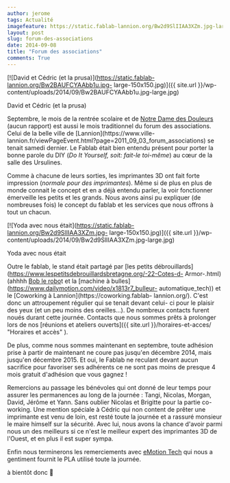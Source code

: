 ```yaml
---
author: jerome
tags: Actualité
imagefeature: https://static.fablab-lannion.org/Bw2d9SlIIAA3XZm.jpg-large.jpg
layout: post
slug: forum-des-associations
date: 2014-09-08
title: "Forum des associations"
comments: True
---
```

[![David et Cédric \(et la
prusa\)](https://static.fablab-lannion.org/Bw2BAUFCYAAbb1u.jpg-
large-150x150.jpg)]({{ site.url }}/wp-
content/uploads/2014/09/Bw2BAUFCYAAbb1u.jpg-large.jpg)

David et Cédric (et la prusa)

Septembre, le mois de la rentrée scolaire et de [Notre Dame des
Douleurs](https://fr.wikipedia.org/wiki/Notre-Dame_des_Douleurs) (aucun
rapport) est aussi le mois traditionnel du forum des associations. Celui de la
belle ville de [Lannion](https://www.ville-
lannion.fr/viewPageEvent.html?page=2011_09_03_forum_associations) se tenait
samedi dernier. Le Fablab était bien entendu présent pour porter la bonne
parole du DIY (_Do It Yourself, soit: fait-le toi-même_) au cœur de la salle
des Ursulines.

Comme à chacune de leurs sorties, les imprimantes 3D ont fait forte impression
(_normale pour des imprimantes_). Même si de plus en plus de monde connait le
concept et en a déjà entendu parler, la voir fonctionner émerveille les petits
et les grands. Nous avons ainsi pu expliquer (de nombreuses fois) le concept
du fablab et les services que nous offrons à tout un chacun.

[![Yoda avec nous
était](https://static.fablab-lannion.org/Bw2d9SlIIAA3XZm.jpg-
large-150x150.jpg)]({{ site.url }}/wp-
content/uploads/2014/09/Bw2d9SlIIAA3XZm.jpg-large.jpg)

Yoda avec nous était

Outre le fablab, le stand était partagé par [les petits
débrouillards](https://www.lespetitsdebrouillardsbretagne.org/-22-Cotes-d-
Armor-.html) (ahhhh [Bob le
robo](https://www.dailymotion.com/video/x20oifp_battle-robot-movie_tech)t et la
[machine à bulles](https://www.dailymotion.com/video/x1813r7_bulleur-
automatique_tech)) et le [Coworking à Lannion](https://coworking.fablab-
lannion.org/). C'est donc un attroupement régulier qui se tenait devant celui-
ci pour le plaisir des yeux (et un peu moins des oreilles…). De nombreux
contacts furent noués durant cette journée. Contacts que nous sommes prêts à
prolonger lors de nos [réunions et ateliers ouverts]({{ site.url }}/horaires-et-acces/ "Horaires et accès" ).

De plus, comme nous sommes maintenant en septembre, toute adhésion prise à
partir de maintenant ne coure pas jusqu'en décembre 2014, mais jusqu'en
décembre 2015. Et oui, le Fablab ne reculant devant aucun sacrifice pour
favoriser ses adhérents ce ne sont pas moins de presque 4 mois gratuit
d'adhésion que vous gagnez !

Remercions au passage les bénévoles qui ont donné de leur temps pour assurer
les permanences au long de la journée : Tangi, Nicolas, Morgan, David, Jérôme
et Yann. Sans oublier Nicolas et Brigitte pour la partie co-working. Une
mention spéciale à Cédric qui non content de prêter une imprimante est venu de
loin, est resté toute la journée et a rassuré monsieur le maire himself sur la
sécurité. Avec lui, nous avons la chance d'avoir parmi nous un des meilleurs
si ce n'est le meilleur expert des imprimantes 3D de l'Ouest, et en plus il
est super sympa.

Enfin nous terminerons les remerciements avec [eMotion
Tech](https://www.emotion-tech.com/) qui nous a gentiment fournit le PLA
utilisé toute la journée.

à bientôt donc 🙂


